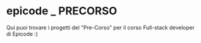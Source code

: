 # epicode _ PRECORSO
Qui puoi trovare i progetti del "Pre-Corso" per il corso Full-stack developer di Epicode :) 
